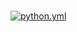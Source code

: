 

<br>[![python.yml](https://github.com/x20bf-org/x20bf/actions/workflows/python.yml/badge.svg)](https://github.com/x20bf-org/x20bf/actions/workflows/python.yml)


